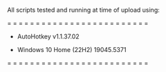 All scripts tested and running at time of upload using:

= = = = = = = = = = = = = = = = = = = = = = = = = 
* AutoHotkey v1.1.37.02

* Windows 10 Home (22H2) 19045.5371

= = = = = = = = = = = = = = = = = = = = = = = = = 
